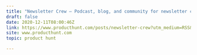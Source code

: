 ```yaml
---
title: "Newsletter Crew — Podcast, blog, and community for newsletter creators."
draft: false
date: 2020-12-11T08:00:46Z
link: https://www.producthunt.com/posts/newsletter-crew?utm_medium=RSS&utm_source=hune
site: www.producthunt.com
topic: product hunt  

---
```

